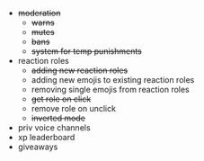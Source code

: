 * ~~moderation~~
    - ~~warns~~
    - ~~mutes~~
    - ~~bans~~
    - ~~system for temp punishments~~
* reaction roles
    - ~~adding new reaction roles~~
    - adding new emojis to existing reaction roles
    - removing single emojis from reaction roles
    - ~~get role on click~~
    - remove role on unclick
    - ~~inverted mode~~
* priv voice channels
* xp leaderboard
* giveaways